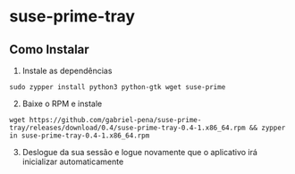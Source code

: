 # suse-prime-tray

## Como Instalar

1. Instale as dependências

`sudo zypper install python3 python-gtk wget suse-prime`

2. Baixe o RPM e instale

`wget https://github.com/gabriel-pena/suse-prime-tray/releases/download/0.4/suse-prime-tray-0.4-1.x86_64.rpm && zypper in suse-prime-tray-0.4-1.x86_64.rpm`

3. Deslogue da sua sessão e logue novamente que o aplicativo irá inicializar automaticamente
